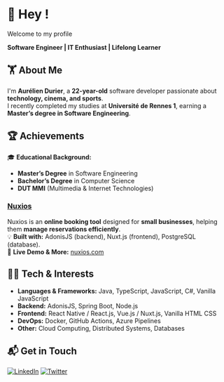 # 👋 Hey !
Welcome to my profile

**Software Engineer | IT Enthusiast | Lifelong Learner**  

## 🏋️ About Me  
I'm **Aurélien Durier**, a **22-year-old** software developer passionate about **technology, cinema, and sports**.  
I recently completed my studies at **Université de Rennes 1**, earning a **Master’s degree in Software Engineering**.  

## 🏆 Achievements  
🎓 **Educational Background:**  
- **Master’s Degree** in Software Engineering
- **Bachelor’s Degree** in Computer Science  
- **DUT MMI** (Multimedia & Internet Technologies)  

### [Nuxios](https://nuxios.com)  
Nuxios is an **online booking tool** designed for **small businesses**, helping them **manage reservations efficiently**.  
💡 **Built with:** AdonisJS (backend), Nuxt.js (frontend), PostgreSQL (database).  
🔗 **Live Demo & More:** [nuxios.com](https://nuxios.com)  

## 👨‍💻 Tech & Interests  
- **Languages & Frameworks:** Java, TypeScript, JavaScript, C#, Vanilla JavaScript
- **Backend:** AdonisJS, Spring Boot, Node.js
- **Frontend:** React Native / React.js, Vue.js / Nuxt.js, Vanilla HTML CSS 
- **DevOps:** Docker, GitHub Actions, Azure Pipelines  
- **Other:** Cloud Computing, Distributed Systems, Databases

## 📬 Get in Touch
[![LinkedIn](https://img.shields.io/badge/LinkedIn-0077B5?style=for-the-badge)](https://www.linkedin.com/in/aureliendrr)
[![Twitter](https://img.shields.io/badge/Twitter-black?style=for-the-badge)](https://x.com/aureldupro)
